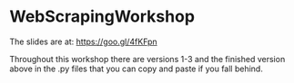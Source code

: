 # WebScrapingWorkshop


The slides are at: https://goo.gl/4fKFpn

Throughout this workshop there are versions 1-3 and the finished version above in the .py files that you can copy and paste if you fall behind.






